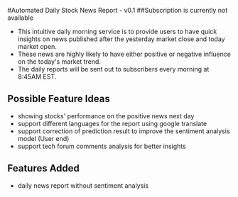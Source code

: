 #Automated Daily Stock News Report - v0.1
##Subscription is currently not available

- This intuitive daily morning service is to provide users to have quick insights on news published after the yesterday market close and today market open.
- These news are highly likely to have either positive or negative influence on the today's market trend.
- The daily reports will be sent out to subscribers every morning at 8:45AM EST.

## Possible Feature Ideas

- showing stocks' performance on the positive news next day
- support different languages for the report using google translate
- support correction of prediction result to improve the sentiment analysis model (User end)
- support tech forum comments analysis for better insights

## Features Added

- daily news report without sentiment analysis
